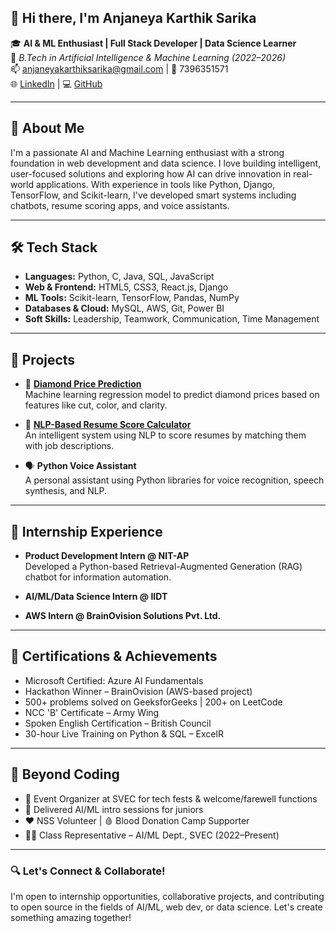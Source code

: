 ## 👋 Hi there, I'm Anjaneya Karthik Sarika

🎓 **AI & ML Enthusiast | Full Stack Developer | Data Science Learner**  
📍 *B.Tech in Artificial Intelligence & Machine Learning (2022–2026)*  
📫 anjaneyakarthiksarika@gmail.com | 📱 7396351571  
🌐 [LinkedIn](http://www.linkedin.com/in/anjaneya-karthik-sarika-a7b362280/) | 💻 [GitHub](https://github.com/KarthikSarika)

---

## 🚀 About Me

I'm a passionate AI and Machine Learning enthusiast with a strong foundation in web development and data science. I love building intelligent, user-focused solutions and exploring how AI can drive innovation in real-world applications. With experience in tools like Python, Django, TensorFlow, and Scikit-learn, I've developed smart systems including chatbots, resume scoring apps, and voice assistants.

---

## 🛠️ Tech Stack

- **Languages:** Python, C, Java, SQL, JavaScript  
- **Web & Frontend:** HTML5, CSS3, React.js, Django  
- **ML Tools:** Scikit-learn, TensorFlow, Pandas, NumPy  
- **Databases & Cloud:** MySQL, AWS, Git, Power BI  
- **Soft Skills:** Leadership, Teamwork, Communication, Time Management  

---

## 💼 Projects

- 🎯 [**Diamond Price Prediction**](https://github.com/KarthikSarika/Diamond-Price-Prediction-Model)  
  Machine learning regression model to predict diamond prices based on features like cut, color, and clarity.

- 🤖 [**NLP-Based Resume Score Calculator**](https://github.com/KarthikSarika/NLP-Based-Relevancy-Ranking-for-CVs-and-Job-Descriptions)  
  An intelligent system using NLP to score resumes by matching them with job descriptions.

- 🗣️ **Python Voice Assistant**  
  A personal assistant using Python libraries for voice recognition, speech synthesis, and NLP.

---

## 🧠 Internship Experience

- **Product Development Intern @ NIT-AP**  
  Developed a Python-based Retrieval-Augmented Generation (RAG) chatbot for information automation.

- **AI/ML/Data Science Intern @ IIDT**  
- **AWS Intern @ BrainOvision Solutions Pvt. Ltd.**

---

## 🏅 Certifications & Achievements

- Microsoft Certified: Azure AI Fundamentals  
- Hackathon Winner – BrainOvision (AWS-based project)  
- 500+ problems solved on GeeksforGeeks | 200+ on LeetCode  
- NCC 'B' Certificate – Army Wing  
- Spoken English Certification – British Council  
- 30-hour Live Training on Python & SQL – ExcelR  

---

## 🎉 Beyond Coding

- 📢 Event Organizer at SVEC for tech fests & welcome/farewell functions  
- 🧠 Delivered AI/ML intro sessions for juniors  
- ❤️ NSS Volunteer | 🩸 Blood Donation Camp Supporter  
- 👨‍🏫 Class Representative – AI/ML Dept., SVEC (2022–Present)

---

### 🔍 Let's Connect & Collaborate!

I'm open to internship opportunities, collaborative projects, and contributing to open source in the fields of AI/ML, web dev, or data science. Let's create something amazing together!

